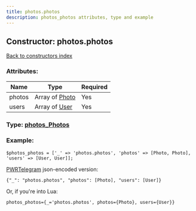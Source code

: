 ```yaml
---
title: photos.photos
description: photos_photos attributes, type and example
---
```

## Constructor: photos.photos  
[Back to constructors index](index.md)



### Attributes:

| Name     |    Type       | Required |
|----------|---------------|----------|
|photos|Array of [Photo](../types/Photo.md) | Yes|
|users|Array of [User](../types/User.md) | Yes|



### Type: [photos\_Photos](../types/photos_Photos.md)


### Example:

```
$photos_photos = ['_' => 'photos.photos', 'photos' => [Photo, Photo], 'users' => [User, User]];
```  

[PWRTelegram](https://pwrtelegram.xyz) json-encoded version:

```
{"_": "photos.photos", "photos": [Photo], "users": [User]}
```


Or, if you're into Lua:  


```
photos_photos={_='photos.photos', photos={Photo}, users={User}}

```


